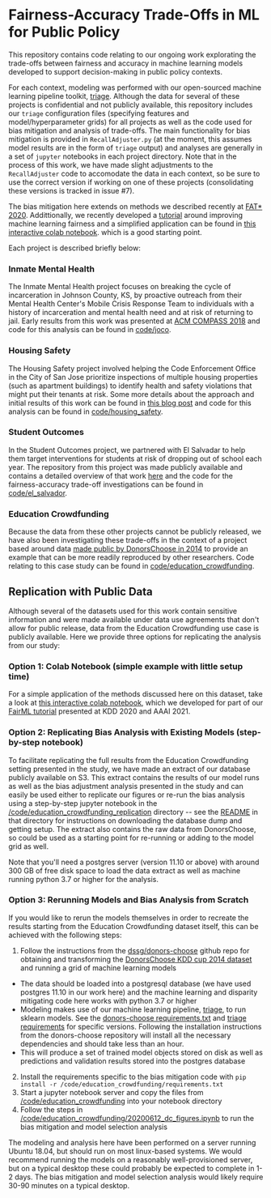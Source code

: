 # Fairness-Accuracy Trade-Offs in ML for Public Policy
This repository contains code relating to our ongoing work explorating the trade-offs between fairness and accuracy in machine learning models developed to support decision-making in public policy contexts.

For each context, modeling was performed with our open-sourced machine learning pipeline toolkit, [triage](https://github.com/dssg/triage). Although the data for several of these projects is confidential and not publicly available, this repository includes our `triage` configuration files (specifying features and model/hyperparameter grids) for all projects as well as the code used for bias mitigation and analysis of trade-offs. The main functionality for bias mitigation is provided in `RecallAdjuster.py` (at the moment, this assumes model results are in the form of `triage` output) and analyses are generally in a set of `jupyter` notebooks in each project directory. Note that in the process of this work, we have made slight adjustments to the `RecallAdjuster` code to accomodate the data in each context, so be sure to use the correct version if working on one of these projects (consolidating these versions is tracked in issue #7).

The bias mitigation here extends on methods we described recently at [FAT* 2020](https://arxiv.org/abs/2001.09233). Addittionally, we recently developed a [tutorial](https://dssg.github.io/fairness_tutorial/) around improving machine learning fairness and a simplified application can be found in [this interactive colab notebook](https://colab.research.google.com/github/dssg/fairness_tutorial/blob/master/notebooks/bias_reduction.ipynb). which is a good starting point.

Each project is described briefly below:

### Inmate Mental Health
The Inmate Mental Health project focuses on breaking the cycle of incarceration in Johnson County, KS, by proactive outreach from their Mental Health Center's Mobile Crisis Response Team to individuals with a history of incarceration and mental health need and at risk of returning to jail. Early results from this work was presented at [ACM COMPASS 2018](https://dl.acm.org/citation.cfm?id=3209869) and code for this analysis can be found in [code/joco](code/joco).

### Housing Safety
The Housing Safety project involved helping the Code Enforcement Office in the City of San Jose prioritize inspections of multiple housing properties (such as apartment buildings) to identify health and safety violations that might put their tenants at risk. Some more details about the approach and initial results of this work can be found in [this blog post](http://www.dssgfellowship.org/2017/07/14/data-driven-inspections-for-safer-housing-in-san-jose-california/) and code for this analysis can be found in [code/housing_safety](code/housing_safety).

### Student Outcomes
In the Student Outcomes project, we partnered with El Salvadar to help them target interventions for students at risk of dropping out of school each year. The repository from this project was made publicly available and contains a detailed overview of that work [here](https://github.com/dssg/El_Salvador_mined_education) and the code for the fairness-accuracy trade-off investigations can be found in [code/el_salvador](code/el_salvador).

### Education Crowdfunding
Because the data from these other projects cannot be publicly released, we have also been investigating these trade-offs in the context of a project based around data [made public by DonorsChoose in 2014](https://www.kaggle.com/c/kdd-cup-2014-predicting-excitement-at-donors-choose/data) to provide an example that can be more readily reproduced by other researchers. Code relating to this case study can be found in [code/education_crowdfunding](code/education_crowdfunding).


## Replication with Public Data

Although several of the datasets used for this work contain sensitive information and were made available under data use agreements that don't allow for public release, data from the Education Crowdfunding use case is publicly available. Here we provide three options for replicating the analysis from our study:

### Option 1: Colab Notebook (simple example with little setup time)
For a simple application of the methods discussed here on this dataset, take a look at [this interactive colab notebook](https://colab.research.google.com/github/dssg/fairness_tutorial/blob/master/notebooks/bias_reduction.ipynb), which we developed for part of our [FairML tutorial](https://dssg.github.io/fairness_tutorial/) presented at KDD 2020 and AAAI 2021.

### Option 2: Replicating Bias Analysis with Existing Models (step-by-step notebook)
To facilitate replicating the full results from the Education Crowdfunding setting presented in the study, we have made an extract of our database publicly available on S3. This extract contains the results of our model runs as well as the bias adjustment analysis presented in the study and can easily be used either to replicate our figures or re-run the bias analysis using a step-by-step jupyter notebook in the [/code/education_crowdfunding_replication](/code/education_crowdfunding_replication) directory -- see the [README](/code/education_crowdfunding_replication/README.md) in that directory for instructions on downloading the database dump and getting setup. The extract also contains the raw data from DonorsChoose, so could be used as a starting point for re-running or adding to the model grid as well.

Note that you'll need a postgres server (version 11.10 or above) with around 300 GB of free disk space to load the data extract as well as machine running python 3.7 or higher for the analysis.

### Option 3: Rerunning Models and Bias Analysis from Scratch
If you would like to rerun the models themselves in order to recreate the results starting from the Education Crowdfunding dataset itself, this can be achieved with the following steps:
1. Follow the instructions from the [dssg/donors-choose](https://github.com/dssg/donors-choose) github repo for obtaining and transforming the [DonorsChoose KDD cup 2014 dataset](https://www.kaggle.com/c/kdd-cup-2014-predicting-excitement-at-donors-choose/data) and running a grid of machine learning models
  - The data should be loaded into a postgresql database (we have used postgres 11.10 in our work here) and the machine learning and disparity mitigating code here works with python 3.7 or higher
  - Modeling makes use of our machine learning pipeline, [triage](https://github.com/dssg/donors-choose), to run sklearn models. See the [donors-choose requirements.txt](https://github.com/dssg/donors-choose/blob/master/requirements.txt) and [triage requirements](https://github.com/dssg/triage/tree/master/requirement) for specific versions. Following the installation instructions from the donors-choose repository will install all the necessary dependencies and should take less than an hour.
  - This will produce a set of trained model objects stored on disk as well as predictions and validation results stored into the postgres database
2. Install the requirements specific to the bias mitigation code with `pip install -r /code/education_crowdfunding/requirements.txt`
3. Start a jupyter notebook server and copy the files from [/code/education_crowdfunding](/code/education_crowdfunding) into your notebook directory
4. Follow the steps in [/code/education_crowdfunding/20200612_dc_figures.ipynb](/code/education_crowdfunding/20200612_dc_figures.ipynb) to run the bias mitigation and model selection analysis

The modeling and analysis here have been performed on a server running Ubuntu 18.04, but should run on most linux-based systems. We would recommend running the models on a reasonably well-provisioned server, but on a typical desktop these could probably be expected to complete in 1-2 days. The bias mitigation and model selection analysis would likely require 30-90 minutes on a typical desktop.


